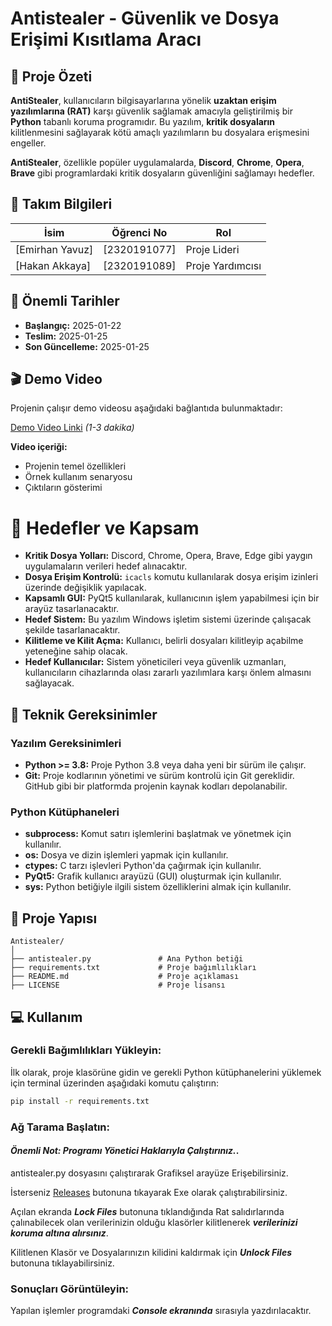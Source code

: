 # Antistealer - Güvenlik ve Dosya Erişimi Kısıtlama Aracı

## 🎯 Proje Özeti

**AntiStealer**, kullanıcıların bilgisayarlarına yönelik **uzaktan erişim yazılımlarına (RAT)** karşı güvenlik sağlamak amacıyla geliştirilmiş bir **Python** tabanlı koruma programıdır. Bu yazılım, **kritik dosyaların** kilitlenmesini sağlayarak kötü amaçlı yazılımların bu dosyalara erişmesini engeller.

**AntiStealer**, özellikle popüler uygulamalarda, **Discord**, **Chrome**, **Opera**, **Brave** gibi programlardaki kritik dosyaların güvenliğini sağlamayı hedefler.

## 👥 Takım Bilgileri

| İsim            | Öğrenci No   | Rol              |
| --------------- | ------------ | ---------------- |
| [Emirhan Yavuz] | [2320191077] | Proje Lideri     |
| [Hakan Akkaya]  | [2320191089] | Proje Yardımcısı |

## 📅 Önemli Tarihler

- **Başlangıç:** 2025-01-22
- **Teslim:** 2025-01-25
- **Son Güncelleme:** 2025-01-25

## 🎬 Demo Video

Projenin çalışır demo videosu aşağıdaki bağlantıda bulunmaktadır:

[Demo Video Linki](#) _(1-3 dakika)_

**Video içeriği:**

- Projenin temel özellikleri
- Örnek kullanım senaryosu
- Çıktıların gösterimi

# 🎯 Hedefler ve Kapsam

- **Kritik Dosya Yolları:** Discord, Chrome, Opera, Brave, Edge gibi yaygın uygulamaların verileri hedef alınacaktır.
- **Dosya Erişim Kontrolü:** `icacls` komutu kullanılarak dosya erişim izinleri üzerinde değişiklik yapılacak.
- **Kapsamlı GUI:** PyQt5 kullanılarak, kullanıcının işlem yapabilmesi için bir arayüz tasarlanacaktır.
- **Hedef Sistem:** Bu yazılım Windows işletim sistemi üzerinde çalışacak şekilde tasarlanacaktır.
- **Kilitleme ve Kilit Açma:** Kullanıcı, belirli dosyaları kilitleyip açabilme yeteneğine sahip olacak.
- **Hedef Kullanıcılar:** Sistem yöneticileri veya güvenlik uzmanları, kullanıcıların cihazlarında olası zararlı yazılımlara karşı önlem almasını sağlayacak.


## 🔧 Teknik Gereksinimler

### Yazılım Gereksinimleri

- **Python >= 3.8:** Proje Python 3.8 veya daha yeni bir sürüm ile çalışır.
- **Git:** Proje kodlarının yönetimi ve sürüm kontrolü için Git gereklidir. GitHub gibi bir platformda projenin kaynak kodları depolanabilir.

### Python Kütüphaneleri

- **subprocess:** Komut satırı işlemlerini başlatmak ve yönetmek için kullanılır.
- **os:** Dosya ve dizin işlemleri yapmak için kullanılır.
- **ctypes:** C tarzı işlevleri Python'da çağırmak için kullanılır.
- **PyQt5:** Grafik kullanıcı arayüzü (GUI) oluşturmak için kullanılır.
- **sys:** Python betiğiyle ilgili sistem özelliklerini almak için kullanılır.


## 📂 Proje Yapısı

```plaintext
Antistealer/
│
├── antistealer.py               # Ana Python betiği
├── requirements.txt             # Proje bağımlılıkları
├── README.md                    # Proje açıklaması
├── LICENSE                      # Proje lisansı

```

## 💻 Kullanım

### Gerekli Bağımlılıkları Yükleyin:

İlk olarak, proje klasörüne gidin ve gerekli Python kütüphanelerini yüklemek için terminal üzerinden aşağıdaki komutu çalıştırın:

```bash
pip install -r requirements.txt
```

### Ağ Tarama Başlatın:

#### ***Önemli Not: Programı Yönetici Haklarıyla Çalıştırınız.***.

antistealer.py dosyasını çalıştırarak Grafiksel arayüze Erişebilirsiniz.

İsterseniz [Releases](https://github.com/emirhannyvz/Antistealer/releases "Exe dosyasını indirebilirsiniz.") butonuna tıkayarak Exe olarak çalıştırabilirsiniz.

Açılan ekranda ***Lock Files*** butonuna tıklandığında Rat salıdırlarında çalınabilecek olan verilerinizin olduğu klasörler kilitlenerek ***verilerinizi koruma altına alırsınız***.

Kilitlenen Klasör ve Dosyalarınızın kilidini kaldırmak için ***Unlock Files*** butonuna tıklayabilirsiniz.

### Sonuçları Görüntüleyin:

Yapılan işlemler programdaki ***Console ekranında*** sırasıyla yazdırılacaktır.
